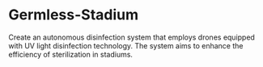# Germless-Stadium
Create an autonomous disinfection system that employs drones equipped with UV light disinfection technology. The system aims to enhance the efficiency of sterilization in stadiums.
